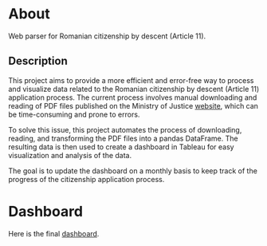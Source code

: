 # About

Web parser for Romanian citizenship by descent (Article 11).
 
## Description
This project aims to provide a more efficient and error-free way to process and visualize data related to the Romanian citizenship by descent (Article 11) application process. The current process involves manual downloading and reading of PDF files published on the Ministry of Justice [website](http://cetatenie.just.ro/stadiu-dosar/), which can be time-consuming and prone to errors.

To solve this issue, this project automates the process of downloading, reading, and transforming the PDF files into a pandas DataFrame. The resulting data is then used to create a dashboard in Tableau for easy visualization and analysis of the data.

The goal is to update the dashboard on a monthly basis to keep track of the progress of the citizenship application process.
 
# Dashboard
Here is the final [dashboard](https://public.tableau.com/app/profile/vdmilov/viz/RomanianCitizenship/Dashboard1).
